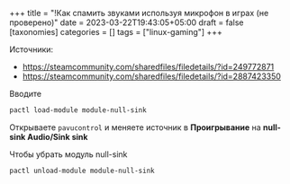 +++
title = "!Как спамить звуками используя микрофон в играх (не проверено)"
date = 2023-03-22T19:43:05+05:00
draft = false
[taxonomies]
categories = []
tags = ["linux-gaming"]
+++

Источники:

- https://steamcommunity.com/sharedfiles/filedetails/?id=249772871
- https://steamcommunity.com/sharedfiles/filedetails/?id=2887423350

Вводите

```sh
pactl load-module module-null-sink
```

Открываете `pavucontrol` и меняете источник в **Проигрывание** на **null-sink Audio/Sink sink**

Чтобы убрать модуль null-sink

```sh
pactl unload-module module-null-sink
```
